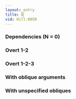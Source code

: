 ```yaml
---
layout: entry
title: སྐོ་
vid: Hill:0050
---
```

### Dependencies (N = 0)


### Overt 1-2


### Overt 1-2-3


### With oblique arguments


### With unspecified obliques
